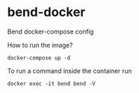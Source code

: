 # bend-docker
Bend docker-compose config

How to run the image?
```
docker-compose up -d
```

To run a command inside the container run
```
docker exec -it bend bend -V
```
